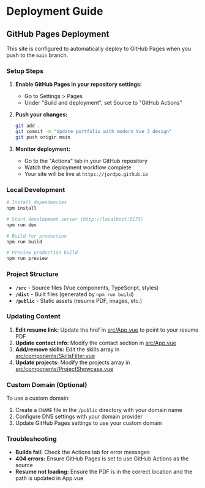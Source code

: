 # Deployment Guide

## GitHub Pages Deployment

This site is configured to automatically deploy to GitHub Pages when you push to the `main` branch.

### Setup Steps

1. **Enable GitHub Pages in your repository settings:**
   - Go to Settings > Pages
   - Under "Build and deployment", set Source to "GitHub Actions"

2. **Push your changes:**
   ```bash
   git add .
   git commit -m "Update portfolio with modern Vue 3 design"
   git push origin main
   ```

3. **Monitor deployment:**
   - Go to the "Actions" tab in your GitHub repository
   - Watch the deployment workflow complete
   - Your site will be live at `https://jordpo.github.io`

### Local Development

```bash
# Install dependencies
npm install

# Start development server (http://localhost:5173)
npm run dev

# Build for production
npm run build

# Preview production build
npm run preview
```

### Project Structure

- **`/src`** - Source files (Vue components, TypeScript, styles)
- **`/dist`** - Built files (generated by `npm run build`)
- **`/public`** - Static assets (resume PDF, images, etc.)

### Updating Content

1. **Edit resume link:** Update the href in [src/App.vue](src/App.vue:40) to point to your resume PDF
2. **Update contact info:** Modify the contact section in [src/App.vue](src/App.vue:106-110)
3. **Add/remove skills:** Edit the skills array in [src/components/SkillsFilter.vue](src/components/SkillsFilter.vue)
4. **Update projects:** Modify the projects array in [src/components/ProjectShowcase.vue](src/components/ProjectShowcase.vue)

### Custom Domain (Optional)

To use a custom domain:

1. Create a `CNAME` file in the `/public` directory with your domain name
2. Configure DNS settings with your domain provider
3. Update GitHub Pages settings to use your custom domain

### Troubleshooting

- **Builds fail:** Check the Actions tab for error messages
- **404 errors:** Ensure GitHub Pages is set to use GitHub Actions as the source
- **Resume not loading:** Ensure the PDF is in the correct location and the path is updated in App.vue
